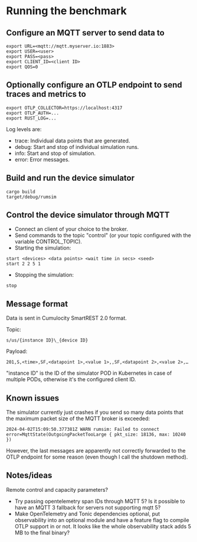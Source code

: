 # Running the benchmark

## Configure an MQTT server to send data to

```
export URL=<mqtt://mqtt.myserver.io:1883>
export USER=<user>
export PASS=<pass>
export CLIENT_ID=<client ID>
export QOS=0
```

## Optionally configure an OTLP endpoint to send traces and metrics to

```
export OTLP_COLLECTOR=https://localhost:4317
export OTLP_AUTH=...
export RUST_LOG=...
```

Log levels are:

- trace: Individual data points that are generated.
- debug: Start and stop of individual simulation runs.
- info: Start and stop of simulation.
- error: Error messages.

## Build and run the device simulator

```
cargo build
target/debug/rumsim
```

## Control the device simulator through MQTT

- Connect an client of your choice to the broker.
- Send commands to the topic "control" (or your topic configured with the variable CONTROL_TOPIC).
- Starting the simulation:

```
start <devices> <data points> <wait time in secs> <seed>
start 2 2 5 1
```

- Stopping the simulation:

```
stop
```

## Message format

Data is sent in Cumulocity SmartREST 2.0 format.

Topic:

```
s/us/{instance ID}\_{device ID}
```

Payload:

```
201,S,<time>,SF,<datapoint 1>,<value 1>,,SF,<datapoint 2>,<value 2>,…
```

"instance ID" is the ID of the simulator POD in Kubernetes in case of multiple PODs, otherwise it's the configured client ID.

## Known issues

The simulator currently just crashes if you send so many data points that the maximum packet size of the MQTT broker is exceeded:

```
2024-04-02T15:09:50.377381Z WARN rumsim: Failed to connect error=MqttState(OutgoingPacketTooLarge { pkt_size: 18136, max: 10240 })
```

However, the last messages are apparently not correctly forwarded to the OTLP endpoint for some reason (even though I call the shutdown method).

## Notes/ideas

Remote control and capacity parameters?

- Try passing opentelemetry span IDs through MQTT 5? Is it possible to have an MQTT 3 fallback for servers not supporting mqtt 5?
- Make OpenTelemetry and Tonic dependencies optional, put observability into an optional module and have a feature flag to compile OTLP support in or not. It looks like the whole observability stack adds 5 MB to the final binary?
